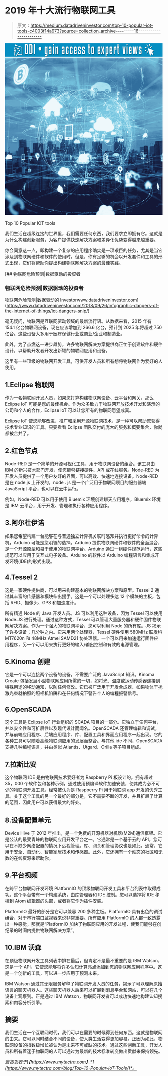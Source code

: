 # 2019 年十大流行物联网工具

> 原文：<https://medium.datadriveninvestor.com/top-10-popular-iot-tools-c4003f14a973?source=collection_archive---------16----------------------->

[![](img/a5969fdf40f844e34a1811e18b14c6b8.png)](http://www.track.datadriveninvestor.com/1B9E)![](img/f4d8e20bc8a5990c23057afd4824e095.png)

Top 10 Popular IOT tools

我们生活在超级连接的世界里，我们需要任何东西，我们要求立即拥有它。这就是为什么构建创新服务，为客户提供快速解决方案和差异化优势变得越来越重要。

你会同意这一点，即构建一个复杂的应用程序确实是一项艰巨的任务，尤其是当它涉及到物联网硬件和软件的使用时。但是，你有足够的机会以开发套件和工具的形式出现，它们将帮助你提出构建物联网解决方案的最佳实践。

[](https://www.datadriveninvestor.com/2018/09/26/infographic-dangers-of-the-internet-of-things/iot-dangers-snip/) [## 物联网危险预测|数据驱动的投资者

### 物联网危险预测|数据驱动的投资者

物联网危险预测|数据驱动的 Investorwww.datadriveninvestor.com](https://www.datadriveninvestor.com/2018/09/26/infographic-dangers-of-the-internet-of-things/iot-dangers-snip/) 

毫无疑问，物联网是互联网驱动领域的最新流行语。从数据来看，2015 年有 154.1 亿台物联网设备，现在应该增加到 266.6 亿台，预计到 2025 年将超过 750 亿台。这些设备大多用于医疗保健行业或商业/企业和制造业。

此外，为了点燃这一进步趋势，许多物联网解决方案提供商正忙于创建软件和硬件设计，以帮助开发者开发出新颖的物联网应用和设备。

这里有一些顶级的物联网开发工具，可供开发人员和所有想将物联网作为爱好的人使用。

## 1.Eclipse 物联网

作为一名物联网开发人员，如果您打算构建物联网设备、云平台和网关，那么 Eclipse IoT 可能是您的最佳机会。作为众多致力于物联网开放技术开发和演示的公司和个人的合作，Eclipse IoT 可以让您所有的物联网愿望成真。

Eclipse IoT 使您能够改进、推广和采用开源物联网技术，是一种可以帮助您获得技术专业知识的工具。只要看看 Eclipse 团队交付的庞大的服务和概要集合，你就都被合并了。

## 2.红色节点

Node-RED 是一个简单的开源可视化工具，用于物联网设备的组合。该工具由 IBM 的新兴技术部门开发，使您能够链接硬件、API 或在线服务。Node-RED 为开发人员提供了一个用户友好的界面，可以高效、快速地连接设备。Node-RED 是在 node.js 上开发的，node . js 是一个广泛用于物联网项目的服务器端 JavaScript 平台，也可以在云中运行。

例如，Node-RED 可以用于使用 Bluemix 环境创建聊天应用程序，Bluemix 环境是 IBM 云平台，用于开发、管理和执行各种应用程序。

## 3.阿尔杜伊诺

如果您希望构建一台能够在与普通独立计算机关联时感知并执行更好命令的计算机，Arduino 可能是您明智的选择。Arduino 提供物联网硬件和软件的全面混合，是一个开源原型和易于使用的物联网平台。Arduino 通过一组硬件规范运行，这些规范可以应用于交互式电子设备。Arduino 的软件以 Arduino 编程语言和集成开发环境(IDE)的形式出现。

## 4.Tessel 2

这是一家硬件提供商，可以用来构建基本的物联网解决方案和原型。Tessel 2 通过其丰富的传感器和模块伸出援手。这是一个可以处理多达 12 个模块的主板，包括 RFID、摄像头、GPS 和加速度计。

所有精通 Node 的 Java 开发人员。JS 可以利用这种设备，因为 Tessel 可以使用 Node.JS 进行处理。通过这种方式，Tessel 可以管理大量服务器和硬件固件物联网解决方案。作为一个强大的物联网平台，您可以利用 Node 的所有库。JS 揭示了许多设备；几分钟之内。它采用两个处理器，Tessel 硬件使用 580MHz 联发科 MT7620n 和 48MHz Atmel SAMD21 协处理器。一个可以用来加速运行固件应用程序，另一个可以用来执行更好的输入/输出控制和有效的电源管理。

## 5.Kinoma 创建

它是一个可以连接两个设备的设备，不需要广泛的 JavaScript 知识。Kinoma Create 包括发展小型物联网应用所需的一切，如将光、温度或运动传感器连接到特殊用途的移动通知，以防任何修改。它已被广泛用于开发合成器、如果物体干扰激光束就拍照的照相机陷阱和在任何情况下警告个人的编程报警信号。

## 6.OpenSCADA

这个工具是 Eclipse IoT 行业组织的 SCADA 项目的一部分。它独立于任何平台，并以安全性和可扩展性以及现代设计而闻名。OpenSCADA 还管理编辑和调试，并与前端应用程序、后端应用程序、库、配置工具和界面应用程序一起出现。它的各种工具可以随着高级物联网应用的发展而整合。与其他 ide 不同，OpenSCADA 支持几种编程语言，并由类似 Atlantis、Utgard、Orilla 等子项目组成。

## 7.拉斯比安

这个物联网 IDE 是由物联网技术爱好者为 Raspberry Pi 板设计的。拥有超过 35，000 个软件包和各种示例，通过使用预编译软件加速安装，使其成为必不可少的物联网开发工具。经常被认为是 Raspberry Pi 用于物联网 app 开发的优秀工具。关于这个工具的另一个最好的部分是，它不需要不断的开发，并且扩展了计算的范围，因此用户可以获得最大的好处。

## 8.设备配置单元

Device Hive 于 2012 年推出，是一个免费的开源机器对机器(M2M)通信框架。它是公认的最受青睐的物联网应用开发平台之一。它通常是一个基于云的 API，您可以在不缺少网络配置的情况下远程管理。库、网关和管理协议也是如此。通常，它用于安全、自动化、智能家居技术和传感器。此外，它还拥有一个动态的社区和无数的在线资源来帮助你。

## 9.平台视频

在跨平台物联网开发环境 PlatformIO 的顶级物联网开发工具和平台列表中取得成功。这个平台带有一个构建系统，由库管理器和 IDE 控制。您可以选择将 IDE 移植到 Atom 编辑器的头部，或者将它作为插件安装。

PlatformIO 最好的部分是它可以兼容 200 多种主板。PlatformIO 具有出色的调试组合，对于串行端口监视器来说非常重要。所有应用 PlatformIO 的人都一致透露出一种感觉，那就是“PlatformIO 加快了物联网应用的开发过程，使我们能够在创纪录的时间内提供物联网解决方案”。

## 10.IBM 沃森

在顶级物联网开发工具列表中排在最后，但肯定不是最不重要的是 IBM Watson，这是一个 API，它使您能够将许多认知计算亮点添加到您的物联网应用程序中。这是一个创新的工具，可以进一步应用于预测未来。

IBM Watson 通过其无限服务解释了物联网开发人员的任务，揭示了可以理解原始语言的聊天机器人。这些聊天机器人后来可以扩展到消息平台和网站，可以在几个设备上观察到。正是通过 IBM Watson，物联网开发者可以成功快速地构建认知搜索和内容分析引擎。

## 摘要

我们生活在一个互联网时代，我们可以在需要的时候得到任何东西。这就是物联网的由来。它可以同时结合不同的设备，使人类生活变得更加容易。正因为如此，物联网设备的指数级增长被认为是未来不可或缺的技术。通过这些创新工具，开发人员和所有着迷于物联网的人可以通过为最新的技术标准转变做出贡献来保持领先。

*最初发表于*[*【https://www.mytectra.com】*](https://www.mytectra.com/blog/Top-10-Popular-IoT-Tools/)*。*